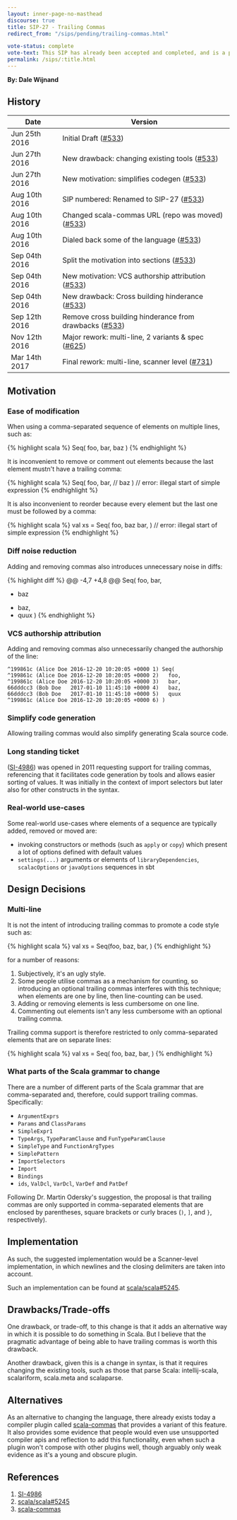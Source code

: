 ```yaml
---
layout: inner-page-no-masthead
discourse: true
title: SIP-27 - Trailing Commas
redirect_from: "/sips/pending/trailing-commas.html"

vote-status: complete
vote-text: This SIP has already been accepted and completed, and is a part of Scala 2.12.2.
permalink: /sips/:title.html
---
```


**By: Dale Wijnand**

## History

| Date           | Version                                                    |
| ---------------|------------------------------------------------------------|
| Jun 25th 2016  | Initial Draft ([#533][])                                   |
| Jun 27th 2016  | New drawback: changing existing tools ([#533][])           |
| Jun 27th 2016  | New motivation: simplifies codegen ([#533][])              |
| Aug 10th 2016  | SIP numbered: Renamed to SIP-27 ([#533][])                 |
| Aug 10th 2016  | Changed scala-commas URL (repo was moved) ([#533][])       |
| Aug 10th 2016  | Dialed back some of the language ([#533][])                |
| Sep 04th 2016  | Split the motivation into sections ([#533][])              |
| Sep 04th 2016  | New motivation: VCS authorship attribution ([#533][])      |
| Sep 04th 2016  | New drawback: Cross building hinderance ([#533][])         |
| Sep 12th 2016  | Remove cross building hinderance from drawbacks ([#533][]) |
| Nov 12th 2016  | Major rework: multi-line, 2 variants & spec ([#625][])     |
| Mar 14th 2017  | Final rework: multi-line, scanner level ([#731][])         |

## Motivation

### Ease of modification

When using a comma-separated sequence of elements on multiple lines, such as:

{% highlight scala %}
Seq(
  foo,
  bar,
  baz
)
{% endhighlight %}

It is inconvenient to remove or comment out elements because the last element mustn't have a trailing comma:

{% highlight scala %}
Seq(
  foo,
  bar,
//  baz
)       // error: illegal start of simple expression
{% endhighlight %}

It is also inconvenient to reorder because every element but the last one must be followed by a comma:

{% highlight scala %}
val xs = Seq(
  foo,
  baz
  bar,
)       // error: illegal start of simple expression
{% endhighlight %}

### Diff noise reduction

Adding and removing commas also introduces unnecessary noise in diffs:

{% highlight diff %}
@@ -4,7 +4,8 @@
 Seq(
   foo,
   bar,
-  baz
+  baz,
+  quux
 )
{% endhighlight %}

### VCS authorship attribution

Adding and removing commas also unnecessarily changed the authorship of the line:

~~~
^199861c (Alice Doe 2016-12-20 10:20:05 +0000 1) Seq(
^199861c (Alice Doe 2016-12-20 10:20:05 +0000 2)   foo,
^199861c (Alice Doe 2016-12-20 10:20:05 +0000 3)   bar,
66dddcc3 (Bob Doe   2017-01-10 11:45:10 +0000 4)   baz,
66dddcc3 (Bob Doe   2017-01-10 11:45:10 +0000 5)   quux
^199861c (Alice Doe 2016-12-20 10:20:05 +0000 6) )
~~~

### Simplify code generation

Allowing trailing commas would also simplify generating Scala source code.

### Long standing ticket

([SI-4986][]) was opened in 2011 requesting support for trailing commas, referencing that it facilitates code generation by tools and allows easier sorting of values. It was initially in the context of import selectors but later also for other constructs in the syntax.

### Real-world use-cases

Some real-world use-cases where elements of a sequence are typically added, removed or moved are:

* invoking constructors or methods (such as `apply` or `copy`) which present a lot of options defined with default values
* `settings(...)` arguments or elements of `libraryDependencies`, `scalacOptions` or `javaOptions` sequences in sbt

## Design Decisions

### Multi-line

It is not the intent of introducing trailing commas to promote a code style such as:

{% highlight scala %}
val xs = Seq(foo, baz, bar, )
{% endhighlight %}

for a number of reasons:

1. Subjectively, it's an ugly style.
2. Some people utilise commas as a mechanism for counting, so introducing an optional trailing commas interferes with this technique; when elements are one by line, then line-counting can be used.
3. Adding or removing elements is less cumbersome on one line.
4. Commenting out elements isn't any less cumbersome with an optional trailing comma.

Trailing comma support is therefore restricted to only comma-separated elements that are on separate lines:

{% highlight scala %}
val xs = Seq(
  foo,
  baz,
  bar,
)
{% endhighlight %}

### What parts of the Scala grammar to change

There are a number of different parts of the Scala grammar that are comma-separated and, therefore, could support trailing commas. Specifically:

* `ArgumentExprs`
* `Params` and `ClassParams`
* `SimpleExpr1`
* `TypeArgs`, `TypeParamClause` and `FunTypeParamClause`
* `SimpleType` and `FunctionArgTypes`
* `SimplePattern`
* `ImportSelectors`
* `Import`
* `Bindings`
* `ids`, `ValDcl`, `VarDcl`, `VarDef` and `PatDef`

Following Dr. Martin Odersky's suggestion, the proposal is that trailing commas are only supported in comma-separated elements that are enclosed by parentheses, square brackets or curly braces (`)`, `]`, and `}`, respectively).

## Implementation

As such, the suggested implementation would be a Scanner-level implementation, in which newlines and the closing delimiters are taken into account.

Such an implementation can be found at [scala/scala#5245][].

## Drawbacks/Trade-offs

One drawback, or trade-off, to this change is that it adds an alternative way in which it is possible to do something in Scala. But I believe that the pragmatic advantage of being able to have trailing commas is worth this drawback.

Another drawback, given this is a change in syntax, is that it requires changing the existing tools, such as those that parse Scala: intellij-scala, scalariform, scala.meta and scalaparse.

## Alternatives

As an alternative to changing the language, there already exists today a compiler plugin called [scala-commas][] that provides a variant of this feature. It also provides some evidence that people would even use unsupported compiler apis and reflection to add this functionality, even when such a plugin won't compose with other plugins well, though arguably only weak evidence as it's a young and obscure plugin.

## References

1. [SI-4986][]
2. [scala/scala#5245][]
3. [scala-commas][]

[SI-4986]: https://issues.scala-lang.org/browse/SI-4986
[scala/scala#5245]: https://github.com/scala/scala/pull/5245
[scala-commas]: https://github.com/47deg/scala-commas
[#533]: https://github.com/scala/docs.scala-lang/pull/533
[#625]: https://github.com/scala/docs.scala-lang/pull/625
[#731]: https://github.com/scala/docs.scala-lang/pull/731
